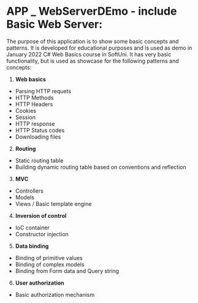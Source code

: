 # APP _ WebServerDEmo - include Basic Web Server:

The purpose of this application is to show some basic concepts and patterns. It is developed for educational purposes and is used as demo in January 2022 C# Web Basics course in SoftUni. It has very basic functionality, but is used as showcase for the following patterns and concepts:

1. **Web basics**

- Parsing HTTP requets
- HTTP Methods
- HTTP Headers
- Cookies
- Session
- HTTP response
- HTTP Status codes
- Downloading files

2. **Routing**

- Static routing table
- Building dynamic routing table based on conventions and reflection

3. **MVC**

- Controllers
- Models
- Views / Basic template engine

4. **Inversion of control**

- IoC container
- Constructor injection

5. **Data binding**

- Binding of primitive values
- Binding of complex models
- Binding from Form data and Query string

6. **User authorization**

- Basic authorization mechanism

